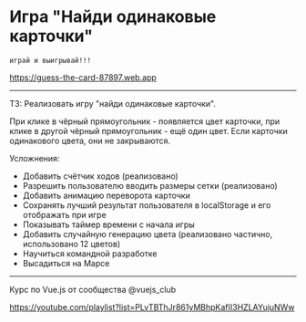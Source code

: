 # Игра "Найди одинаковые карточки"
`играй и выигрывай!!!`

https://guess-the-card-87897.web.app

---
ТЗ: Реализовать игру "найди одинаковые карточки".

При клике в чёрный прямоугольник - появляется цвет карточки, при клике в
другой чёрный прямоугольник - ещё один цвет. Если карточки одинакового
цвета, они не закрываются.

Усложнения:
+ Добавить счётчик ходов (реализовано)
+ Разрешить пользователю вводить размеры сетки (реализовано)
+ Добавить анимацию переворота карточки
+ Сохранять лучший результат пользователя в localStorage и его отображать при игре
+ Показывать таймер времени с начала игры
+ Добавить случайную генерацию цвета (реализовано частично, использовано 12 цветов)
+ Научиться командной разработке
+ Высадиться на Марсе
---
Курс по Vue.js от сообщества @vuejs_club

https://youtube.com/playlist?list=PLvTBThJr861yMBhpKafII3HZLAYujuNWw